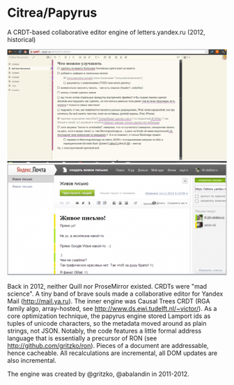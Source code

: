 # Citrea/Papyrus

A CRDT-based collaborative editor engine of letters.yandex.ru (2012, historical)

![TODO doc](./ppyrus-screen.png)
![Yandex livery](./live.png)

Back in 2012, neither Quill nor ProseMirror existed. CRDTs were "mad science".
A tiny band of brave souls made a collaborative editor for Yandex Mail (http://mail.ya.ru).
The inner engine was Causal Trees CRDT (RGA family algo, array-hosted, see http://www.ds.ewi.tudelft.nl/~victor/).
As a core optimization technique, the papyrus engine stored Lamport ids as tuples of unicode characters, so the metadata 
moved around as plain strings, not JSON.
Notably, the code features a little formal address language that is essentially a precursor of RON (see http://github.com/gritzko/ron).
Pieces of a document are addressable, hence cacheable.
All recalculations are incremental, all DOM updates are also incremental.

The engine was created by @gritzko, @abalandin in 2011-2012.
